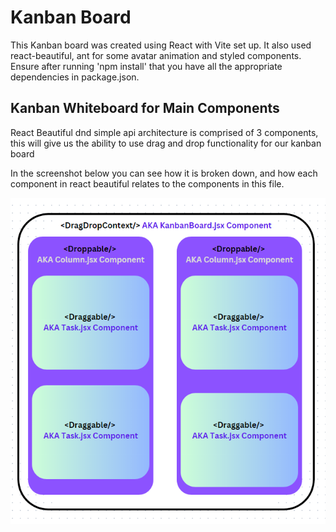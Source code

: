 # Kanban Board

This Kanban board was created using React with Vite set up.
It also used react-beautiful, ant for some avatar animation and styled components.
Ensure after running 'npm install' that you have all the appropriate dependencies in package.json.

## Kanban Whiteboard for Main Components

React Beautiful dnd simple api architecture is comprised of 3 components, this will give us the ability to use
drag and drop functionality for our kanban board

In the screenshot below you can see how it is broken down, and how each component in react beautiful relates to the components in this file.

![Kanban Whiteboard Screenshot](./src/assets/images/kanbanWhiteboard.png)
